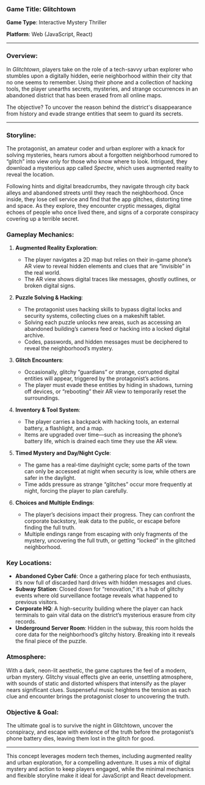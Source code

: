 ### Game Title: Glitchtown

**Game Type**: Interactive Mystery Thriller

**Platform**: Web (JavaScript, React)

---

### **Overview:**

In *Glitchtown*, players take on the role of a tech-savvy urban explorer who stumbles upon a digitally hidden, eerie neighborhood within their city that no one seems to remember. Using their phone and a collection of hacking tools, the player unearths secrets, mysteries, and strange occurrences in an abandoned district that has been erased from all online maps.

The objective? To uncover the reason behind the district's disappearance from history and evade strange entities that seem to guard its secrets.

---

### **Storyline:**

The protagonist, an amateur coder and urban explorer with a knack for solving mysteries, hears rumors about a forgotten neighborhood rumored to “glitch” into view only for those who know where to look. Intrigued, they download a mysterious app called *Spectre*, which uses augmented reality to reveal the location. 

Following hints and digital breadcrumbs, they navigate through city back alleys and abandoned streets until they reach the neighborhood. Once inside, they lose cell service and find that the app glitches, distorting time and space. As they explore, they encounter cryptic messages, digital echoes of people who once lived there, and signs of a corporate conspiracy covering up a terrible secret.

### **Gameplay Mechanics:**

1. **Augmented Reality Exploration**:
   - The player navigates a 2D map but relies on their in-game phone’s AR view to reveal hidden elements and clues that are “invisible” in the real world.
   - The AR view shows digital traces like messages, ghostly outlines, or broken digital signs.

2. **Puzzle Solving & Hacking**:
   - The protagonist uses hacking skills to bypass digital locks and security systems, collecting clues on a makeshift tablet.
   - Solving each puzzle unlocks new areas, such as accessing an abandoned building’s camera feed or hacking into a locked digital archive.
   - Codes, passwords, and hidden messages must be deciphered to reveal the neighborhood’s mystery.

3. **Glitch Encounters**:
   - Occasionally, glitchy “guardians” or strange, corrupted digital entities will appear, triggered by the protagonist’s actions.
   - The player must evade these entities by hiding in shadows, turning off devices, or “rebooting” their AR view to temporarily reset the surroundings.

4. **Inventory & Tool System**:
   - The player carries a backpack with hacking tools, an external battery, a flashlight, and a map.
   - Items are upgraded over time—such as increasing the phone’s battery life, which is drained each time they use the AR view.

5. **Timed Mystery and Day/Night Cycle**:
   - The game has a real-time day/night cycle; some parts of the town can only be accessed at night when security is low, while others are safer in the daylight.
   - Time adds pressure as strange “glitches” occur more frequently at night, forcing the player to plan carefully.

6. **Choices and Multiple Endings**:
   - The player’s decisions impact their progress. They can confront the corporate backstory, leak data to the public, or escape before finding the full truth.
   - Multiple endings range from escaping with only fragments of the mystery, uncovering the full truth, or getting “locked” in the glitched neighborhood.

### **Key Locations**:

- **Abandoned Cyber Café**: Once a gathering place for tech enthusiasts, it’s now full of discarded hard drives with hidden messages and clues.
- **Subway Station**: Closed down for “renovation,” it’s a hub of glitchy events where old surveillance footage reveals what happened to previous visitors.
- **Corporate HQ**: A high-security building where the player can hack terminals to gain vital data on the district’s mysterious erasure from city records.
- **Underground Server Room**: Hidden in the subway, this room holds the core data for the neighborhood’s glitchy history. Breaking into it reveals the final piece of the puzzle.

### **Atmosphere**:

With a dark, neon-lit aesthetic, the game captures the feel of a modern, urban mystery. Glitchy visual effects give an eerie, unsettling atmosphere, with sounds of static and distorted whispers that intensify as the player nears significant clues. Suspenseful music heightens the tension as each clue and encounter brings the protagonist closer to uncovering the truth.

### **Objective & Goal**:

The ultimate goal is to survive the night in Glitchtown, uncover the conspiracy, and escape with evidence of the truth before the protagonist’s phone battery dies, leaving them lost in the glitch for good.

---

This concept leverages modern tech themes, including augmented reality and urban exploration, for a compelling adventure. It uses a mix of digital mystery and action to keep players engaged, while the minimal mechanics and flexible storyline make it ideal for JavaScript and React development.
